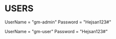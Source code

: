 # USERS

UserName = "gm-admin"
Password = "Hejsan123#"

UserName = "gm-user"
Password = "Hejsan123#"
